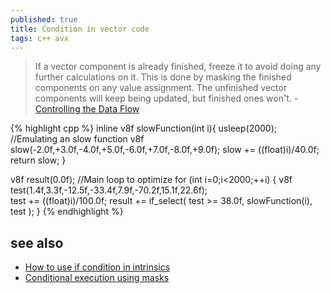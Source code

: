 ```yaml
---
published: true
title: Condition in vector code
tags: c++ avx
---
```

> If a vector component is already finished, freeze it to avoid doing any further calculations on it. This is done by masking the finished components on any value assignment. The unfinished vector components will keep being updated, but finished ones won't. - [Controlling the Data Flow](https://www.codingame.com/playgrounds/283/sse-avx-vectorization/controlling-the-data-flow)

{% highlight cpp %}
inline v8f slowFunction(int i){
	usleep(2000); //Emulating an slow function
	v8f slow(-2.0f,+3.0f,-4.0f,+5.0f,-6.0f,+7.0f,-8.0f,+9.0f);
	slow += ((float)i)/40.0f;
	return slow;
}

v8f result(0.0f);
//Main loop to optimize	
for (int i=0;i<2000;++i) {
	 v8f test(1.4f,3.3f,-12.5f,-33.4f,7.9f,-70.2f,15.1f,22.6f);  
	 test += ((float)i)/100.0f;
	 result += if_select( test >= 38.0f, slowFunction(i), test );
}
{% endhighlight %}

## see also
- [How to use if condition in intrinsics](https://stackoverflow.com/questions/38006616/how-to-use-if-condition-in-intrinsics)
- [Conditional execution using masks](https://gain-performance.com/2017/05/14/umesimd-tutorial-8-conditional-execution-using-masks/)